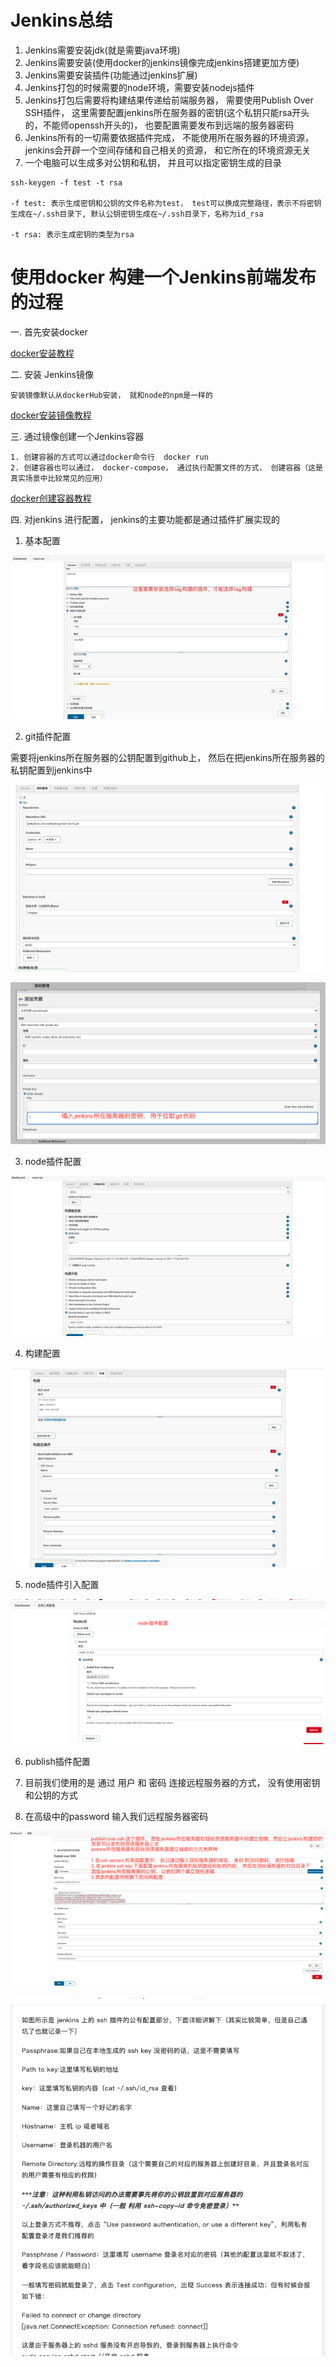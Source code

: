 # Jenkins总结

1. Jenkins需要安装jdk(就是需要java环境)
2. Jenkins需要安装(使用docker的jenkins镜像完成jenkins搭建更加方便)
3. Jenkins需要安装插件(功能通过jenkins扩展)
4. Jenkins打包的时候需要的node环境，需要安装nodejs插件
5. Jenkins打包后需要将构建结果传递给前端服务器， 需要使用Publish Over SSH插件， 这里需要配置jenkins所在服务器的密钥(这个私钥只能rsa开头的，不能师openssh开头的)， 也要配置需要发布到远端的服务器密码
6. Jenkins所有的一切需要依据插件完成， 不能使用所在服务器的环境资源， jenkins会开辟一个空间存储和自己相关的资源， 和它所在的环境资源无关
7. 一个电脑可以生成多对公钥和私钥， 并且可以指定密钥生成的目录

```
ssh-keygen -f test -t rsa

-f test: 表示生成密钥和公钥的文件名称为test， test可以换成完整路径，表示不将密钥生成在~/.ssh目录下, 默认公钥密钥生成在~/.ssh目录下，名称为id_rsa

-t rsa: 表示生成密钥的类型为rsa
```

# 使用docker 构建一个Jenkins前端发布 的过程

一. 首先安装docker

[docker安装教程](https://yeasy.gitbook.io/docker_practice/install)

二. 安装 Jenkins镜像
```
安装镜像默认从dockerHub安装， 就和node的npm是一样的
```

[docker安装镜像教程](https://yeasy.gitbook.io/docker_practice/image/pull)

三. 通过镜像创建一个Jenkins容器
```
1. 创建容器的方式可以通过docker命令行  docker run
2. 创建容器也可以通过， docker-compose， 通过执行配置文件的方式， 创建容器（这是真实场景中比较常见的应用）
```

[docker创建容器教程](https://yeasy.gitbook.io/docker_practice/container/run)

四. 对jenkins 进行配置， jenkins的主要功能都是通过插件扩展实现的

1. 基本配置

![jenkins基本配置](../images/git-tag-plugin-jenkins.jpeg)

2. git插件配置

需要将jenkins所在服务器的公钥配置到github上，
然后在把jenkins所在服务器的私钥配置到jenkins中

![jenkins git配置](../images/git-plugin-jenkins.png)

![jenkins git ssh配置](../images/git-plugin-ssh-jenkins.png)

3. node插件配置

![jenkins node插件配置](../images/node-plugin-jenkins.jpeg)

4. 构建配置

![jenkins 构建配置](../images/build-jenkins.png)

5. node插件引入配置

![jenkins node插件引入配置](../images/node-plugin-jenkins-import.png)

6. publish插件配置

1. 目前我们使用的是 通过 用户 和 密码 连接远程服务器的方式， 没有使用密钥和公钥的方式
2. 在高级中的password 输入我们远程服务器密码

![jenkins publish插件配置](../images/publish-over-ssh-jenkins.png "publish插件配置")

![jenkins publish插件配置](../images/publish-over-ssh-config-jenkins.png)







